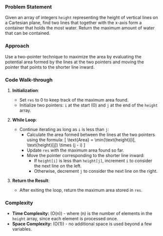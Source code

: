 ### Problem Statement
Given an array of integers `height` representing the height of vertical lines on a Cartesian plane, find two lines that together with the x-axis form a container that holds the most water. Return the maximum amount of water that can be contained.

### Approach
Use a two-pointer technique to maximize the area by evaluating the potential area formed by the lines at the two pointers and moving the pointer that points to the shorter line inward.

### Code Walk-through
1. **Initialization**:
   - Set `res` to 0 to keep track of the maximum area found.
   - Initialize two pointers: `i` at the start (0) and `j` at the end of the `height` array.

2. **While Loop**:
   - Continue iterating as long as `i` is less than `j`:
     - Calculate the area formed between the lines at the two pointers using the formula:
       \[
       \text{Area} = \min(\text{height}[i], \text{height}[j]) \times (j - i)
       \]
     - Update `res` with the maximum area found so far.
     - Move the pointer corresponding to the shorter line inward:
       - If `height[i]` is less than `height[j]`, increment `i` to consider the next line on the left.
       - Otherwise, decrement `j` to consider the next line on the right.

3. **Return the Result**:
   - After exiting the loop, return the maximum area stored in `res`.

### Complexity
- **Time Complexity:** \(O(n)\) - where \(n\) is the number of elements in the `height` array, since each element is processed once.
- **Space Complexity:** \(O(1)\) - no additional space is used beyond a few variables.
